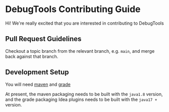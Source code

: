 # DebugTools Contributing Guide

Hi! We're really excited that you are interested in contributing to DebugTools

## Pull Request Guidelines

Checkout a topic branch from the relevant branch, e.g. `main`, and merge back against that branch.

## Development Setup

You will need [maven](https://maven.apache.org/) and [grade](https://gradle.org/)

At present, the maven packaging needs to be built with the `java1.8` version, and the grade packaging Idea plugins needs to be built with the `java17 +` version.